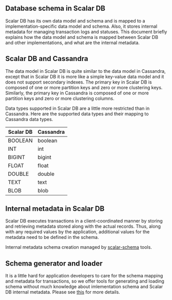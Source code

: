 ## Database schema in Scalar DB

Scalar DB has its own data model and schema and is mapped to a implementation-specific data model and schema.
Also, it stores internal metadata for managing transaction logs and statuses.
This document briefly explains how the data model and schema is mapped between Scalar DB and other implementations, and what are the internal metadata.

## Scalar DB and Cassandra

The data model in Scalar DB is quite similar to the data model in Cassandra, except that in Scalar DB it is more like a simple key-value data model and it does not support secondary indexes.
The primary key in Scalar DB is composed of one or more partition keys and zero or more clustering keys. Similarly, the primary key in Cassandra is composed of one or more partition keys and zero or more clustering columns.


Data types supported in Scalar DB are a little more restricted than in Cassandra.
Here are the supported data types and their mapping to Cassandra data types.

|Scalar DB  |Cassandra  |
|---|---|
|BOOLEAN  |boolean  |
|INT  |int  |
|BIGINT  |bigint  |
|FLOAT  |float  |
|DOUBLE  |double  |
|TEXT  |text  |
|BLOB  |blob  |

## Internal metadata in Scalar DB

Scalar DB executes transactions in a client-coordinated manner by storing and retrieving metadata stored along with the actual records.
Thus, along with any required values by the application, additional values for the metadata need to be defined in the schema.

Internal metadata schema creation managed by [scalar-schema](../tools/scalar-schema) tools.
 
## Schema generator and loader

It is a little hard for application developers to care for the schema mapping and metadata for transactions,
so we offer tools for generating and loading schema without much knowledge about imlementation schema and Scalar DB internal metadata.
Please see [this](schema-loader.md) for more details.
